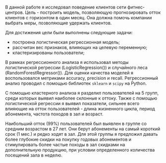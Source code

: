 В данной работе я исследовал поведение клиентов сети фитнес-центров. Цель - построить модель, позволяющую прогнозировать отток клиентов с горизонтом в один месяц. Она должна помочь компании выбрать меры, позволяющие удержать клиентов. 

Для достижения цели были выполнены следующие задачи: 
- построена логистическая регрессионная модель;
- рассчитан вес признаков, влияющих на целевую переменную;
- кластеризированы пользователи;

В рамках регрессионного анализа я использовал методы логистической регрессии (LogisticRegression()) и случайного леса (RandomForestRegressor()). Для оценки качества моделей я воспользовался метриками accuracy, precision и recall. Регрессионный анализ проводил с помощью библиотек <code>sklearn</code> и <code>scipy</code> на Python.

С помощью кластерного анализа я разделил пользователей на 5 групп, среди которых выявил наиболее склонные к оттоку. Также с помощью логистической регрессии я выявил показатели, сильнее всего влияющие на отток пользователей - длина жизненного цикла, период абонемента, частота походов в зал и возраст. 

Наибольший отток (99%) пользователей был выявлен в группе со средним возрастом в 27 лет. Они берут абонементы на самый короткий срок (1 мес.) и редко ходят в зал. Для этой группы я предложил давать более глубокие скидки на покупку годовых абонементов и стимулировать более частые походы в зал скидками на дополнительную продукцию, при условии определенного количества посещений зала в неделю. 
